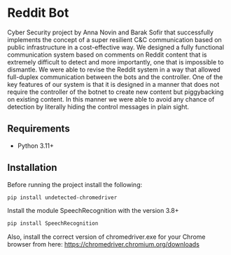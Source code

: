 # Reddit Bot
Cyber Security project by Anna Novin and Barak Sofir that successfully implements the concept of a super resilient C&C communication based on public infrastructure in a cost-effective way. 
We designed a fully functional communication system based on comments on Reddit content that is extremely difficult to detect and more importantly, one that is impossible to dismantle.
We were able to revise the Reddit system in a way that allowed full-duplex communication between the bots and the controller. One of the key features of our system is that it is designed in a manner that does not require the controller of the botnet to create new content but piggybacking on existing content. In this manner we were able to avoid any chance of detection by literally hiding the control messages in plain sight.

## Requirements
- Python 3.11+

## Installation

Before running the project install the following:
```sh
pip install undetected-chromedriver
```
Install the module SpeechRecognition with the version 3.8+
```sh
pip install SpeechRecognition
```
Also, install the correct version of chromedriver.exe for your Chrome browser from here: https://chromedriver.chromium.org/downloads
